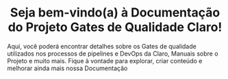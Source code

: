 # **<center> Seja bem-vindo(a) à Documentação do Projeto Gates de Qualidade Claro! <center>** 

Aqui, você poderá encontrar detalhes sobre os Gates de qualidade utilizados nos processos de pipelines e DevOps da Claro, Manuais sobre o Projeto e muito mais. Fique à vontade para explorar, criar conteúdo e melhorar ainda mais nossa Documentação